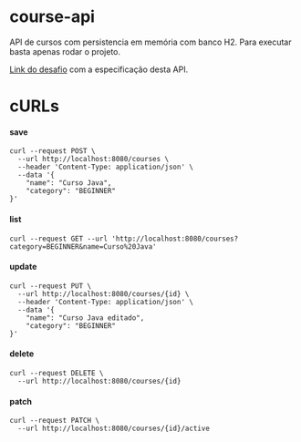 # course-api

API de cursos com persistencia em memória com banco H2. 
Para executar basta apenas rodar o projeto.

[Link do desafio](https://efficient-sloth-d85.notion.site/Desafio-01-62ef2545d8da445cb27781fadebba610) com a especificação desta API.

# cURLs

#### save

```shell
curl --request POST \
  --url http://localhost:8080/courses \
  --header 'Content-Type: application/json' \
  --data '{
	"name": "Curso Java",
	"category": "BEGINNER"
}'
```

#### list

```shell
curl --request GET --url 'http://localhost:8080/courses?category=BEGINNER&name=Curso%20Java' 
```

#### update

```shell
curl --request PUT \
  --url http://localhost:8080/courses/{id} \
  --header 'Content-Type: application/json' \
  --data '{
	"name": "Curso Java editado",
	"category": "BEGINNER"
}'
```

#### delete

```shell
curl --request DELETE \
  --url http://localhost:8080/courses/{id} 
```

#### patch

```shell
curl --request PATCH \
  --url http://localhost:8080/courses/{id}/active 
```
